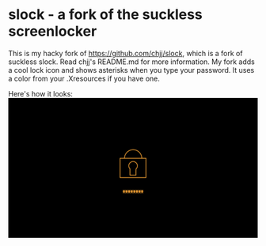 # slock - a fork of the suckless screenlocker

This is my hacky fork of https://github.com/chjj/slock, which is a fork of
suckless slock. Read chjj's README.md for more information. My fork adds a cool
lock icon and shows asterisks when you type your password. It uses a color from
your .Xresources if you have one.

Here's how it looks:
![example of ebin-slock being used](./slocked.png)
